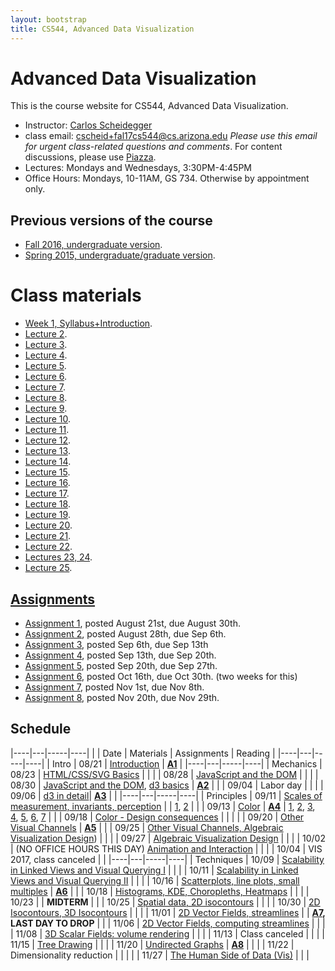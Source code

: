 ```yaml
---
layout: bootstrap
title: CS544, Advanced Data Visualization
---
```


# Advanced Data Visualization

This is the course website for CS544, Advanced Data Visualization.

* Instructor: [Carlos Scheidegger](http://cscheid.net)
* class email:
  [cscheid+fal17cs544@cs.arizona.edu](mailto:cscheid+fal17cs544@cs.arizona.edu)
  *Please use this email for urgent class-related questions and
  comments*. For content
  discussions, please use [Piazza](https://piazza.com/arizona/fall2017/csc544/home).
* Lectures: Mondays and Wednesdays, 3:30PM-4:45PM
* Office Hours: Mondays, 10-11AM, GS 734. Otherwise by appointment only.

## Previous versions of the course

* [Fall 2016, undergraduate version](http://cscheid.net/courses/fal16/cs444/).
* [Spring 2015, undergraduate/graduate version](http://cscheid.net/courses/spr15/cs444/).

# Class materials

* [Week 1, Syllabus+Introduction](week1.html).
* [Lecture 2](lecture2.html).
* [Lecture 3](lecture3.html).
* [Lecture 4](lecture4.html).
* [Lecture 5](lecture5.html).
* [Lecture 6](lecture6.html).
* [Lecture 7](lecture7.html).
* [Lecture 8](lecture8.html).
* [Lecture 9](lecture9.html).
* [Lecture 10](lecture10.html).
* [Lecture 11](lecture11.html).
* [Lecture 12](lecture12.html).
* [Lecture 13](lecture13.html).
* [Lecture 14](lecture14.html).
* [Lecture 15](lecture15.html).
* [Lecture 16](lecture16.html).
* [Lecture 17](lecture17.html).
* [Lecture 18](lecture18.html).
* [Lecture 19](lecture19.html).
* [Lecture 20](lecture20.html).
* [Lecture 21](lecture21.html).
* [Lecture 22](lecture22.html).
* [Lectures 23, 24](lecture23.html).
* [Lecture 25](lecture25.html).

<!-- ### Mechanics -->

<!-- * [Week 2, HTML/CSS/SVG Basics](lectures/week2.html). -->
<!-- * [Week 3, JavaScript Basics](lectures/week3.html). -->
<!-- * [Week 3b, JavaScript for simple visualizations](lectures/week3b.html). -->
<!-- * [Week 4, Odds and Ends](lectures/week4.html): JavaScript Events, AJAX, HTTP. -->
<!-- * [Week 4b, Introduction to d3](lectures/week4b.html) -->
<!-- * [Week 5, d3 selections and joins](lectures/week5.html) -->
<!-- * Exploratory Data Analysis, Data Cleaning, Project Discussion -->

<!-- ### Principles -->

<!-- * [Principles: Color](lectures/week6b.html). -->
<!-- * [Principles: Other Channels](lectures/week7b.html). -->
<!-- * [Principles: Preattentiveness, Gestalt](lectures/week8.html). -->
<!-- * [Principles: Interaction, Filtering, Aggregation](lectures/week8b.html). -->

## [Assignments](assignments.html)

* [Assignment 1](assignment_1/), posted August 21st, due August 30th.
* [Assignment 2](assignment_2/), posted August 28th, due Sep 6th.
* [Assignment 3](assignment_3/), posted Sep 6th, due Sep 13th
* [Assignment 4](assignment_4/), posted Sep 13th, due Sep 20th.
* [Assignment 5](assignment_5/), posted Sep 20th, due Sep 27th.
* [Assignment 6](assignment_6/), posted Oct 16th, due Oct 30th. (two weeks for this)
* [Assignment 7](assignment_7/), posted Nov 1st, due Nov 8th.
* [Assignment 8](assignment_8/), posted Nov 20th, due Nov 29th.

<!-- ## [Final Project](final_project.html) -->

<!-- In the final project for CS444/CS544, students picked a dataset of -->
<!-- their choosing (as long as it was sufficiently complex, as defined by -->
<!-- the instructing staff), and created an interactive visualization from -->
<!-- scratch. The [final project](final_project.html) page includes a list -->
<!-- of the projects as submitted by the students.   -->

## Schedule

|----|---|-----|----|
|    | Date | Materials | Assignments | Reading |
|----|---|-----|----|
| Intro | 08/21 | [Introduction](week1.html) | **[A1](assignment_1/)** |
|----|---|-----|----|
| Mechanics | 08/23 | [HTML/CSS/SVG Basics](lecture2.html) | |
|           | 08/28 | [JavaScript and the DOM](lecture3.html) | |
|           | 08/30 | [JavaScript and the DOM](lecture3.html), [d3 basics](lecture4.html) | **[A2](assignment_2/)** |
|           | 09/04 | Labor day | |
|           | 09/06 | [d3 in detail](lecture5.html)| **[A3](assignment_3/)** | |
|----|---|-----|----|
| Principles | 09/11 | [Scales of measurement, invariants, perception](lecture6.html) | | [1](http://psychology.okstate.edu/faculty/jgrice/psyc3214/Stevens_FourScales_1946.pdf), [2](http://info.slis.indiana.edu/~katy/S637-S11/cleveland84.pdf) |
| | 09/13 | [Color](slides/color-csc544-fal17.pdf) | **[A4](assignment_4/)** | [1](http://www.stonesc.com/pubs/Stone%20CGA%2007-2005.pdf), [2](https://data3.mprog.nl/course/15%20Readings/40%20Reading%204/Borland_Rainbow_Color_Map.pdf), [3](http://www.cs.utah.edu/~gk/papers/vis02/FaceLumin.pdf), <br> [4](https://www.youtube.com/watch?v=xAoljeRJ3lU), [5](http://bids.github.io/colormap/), [6](http://cmci.colorado.edu/visualab/papers/colordiff_vis2017.pdf), [7](http://vrl.cs.brown.edu/color/pdf/colorgorical.pdf?v=5dd92af6d1e6c5584236275adc769e82) |
| | 09/18 | [Color - Design consequences](slides/color-design-consequences-csc544-fal17.pdf) | | |
| | 09/20 | [Other Visual Channels](slides/other-visual-channels-csc544-fal17.pdf) | **[A5](assignment_5/)** |
| | 09/25 | [Other Visual Channels, Algebraic Visualization Design](slides/other-visual-channels-csc544-fal17.pdf)) | |
| | 09/27 | [Algebraic Visualization Design](lecture11.html) | |
| | 10/02 | (NO OFFICE HOURS THIS DAY) [Animation and Interaction](lecture12.html) | |
| | 10/04 | VIS 2017, class canceled | |
|----|---|-----|----|
| Techniques | 10/09 | [Scalability in Linked Views and Visual Querying I](lecture13.html)  | |
|            | 10/11 | [Scalability in Linked Views and Visual Querying II](lecture14.html)  | |
|            | 10/16 | [Scatterplots, line plots, small multiples](lecture15.html)  | **[A6](assignment_6/)** |
|            | 10/18 | [Histograms, KDE, Choropleths, Heatmaps](lecture16.html)                                 |  |
|            | 10/23 |                                                 | **MIDTERM** |
|            | 10/25 | [Spatial data, 2D isocontours](lecture17.html)                           |  |
|            | 10/30 | [2D Isocontours, 3D Isocontours](lecture18.html) |  |
|            | 11/01 | [2D Vector Fields, streamlines](lecture19.html) | | **[A7](assignment_7/), LAST DAY TO DROP** |
|            | 11/06 | [2D Vector Fields, computing streamlines](lecture20.html)         |  |
|            | 11/08 | [3D Scalar Fields: volume rendering](lecture21.html)              |  |
|            | 11/13 | Class canceled              |  |
|            | 11/15 | [Tree Drawing](lecture22.html)              |  |
|            | 11/20 | [Undirected Graphs](lecture23.html)         | **[A8](assignment_8/)** |  |
|            | 11/22 | Dimensionality reduction         |  |  |
|            | 11/27 | [The Human Side of Data (Vis)](lecture25.html)         |  |  |


